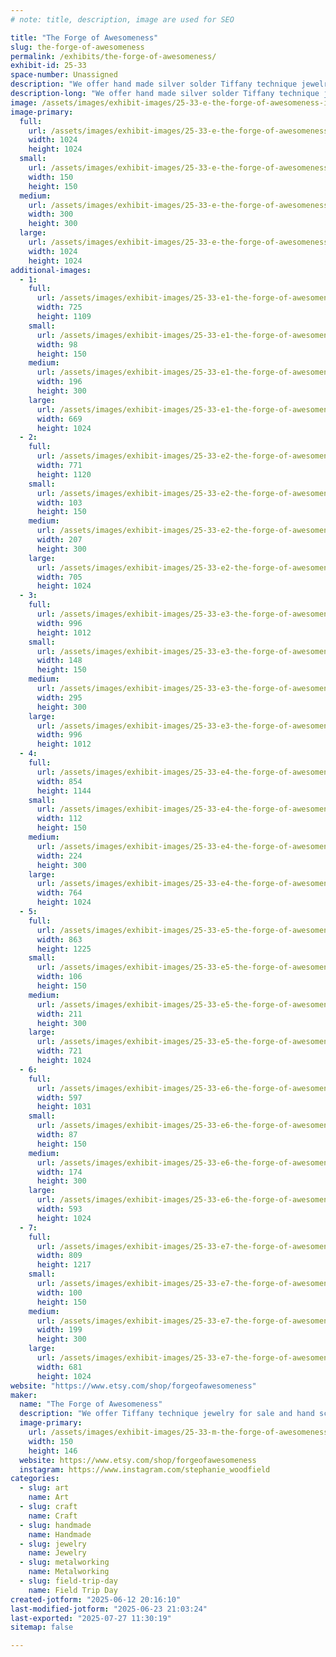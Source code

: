 ```yaml
---
# note: title, description, image are used for SEO

title: "The Forge of Awesomeness"
slug: the-forge-of-awesomeness
permalink: /exhibits/the-forge-of-awesomeness/
exhibit-id: 25-33
space-number: Unassigned
description: "We offer hand made silver solder Tiffany technique jewelry and hand sculpted clay jewelry."
description-long: "We offer hand made silver solder Tiffany technique jewelry and hand sculpted clay jewelry with fantasy, nerdy and mythological themes. Examples of our pieces can be found at @theforgeofawesomeness on Instagram"
image: /assets/images/exhibit-images/25-33-e-the-forge-of-awesomeness-inbound3637023792252349959-300x300.jpg
image-primary: 
  full:
    url: /assets/images/exhibit-images/25-33-e-the-forge-of-awesomeness-inbound3637023792252349959-full.jpg
    width: 1024
    height: 1024
  small:
    url: /assets/images/exhibit-images/25-33-e-the-forge-of-awesomeness-inbound3637023792252349959-150x150.jpg
    width: 150
    height: 150
  medium:
    url: /assets/images/exhibit-images/25-33-e-the-forge-of-awesomeness-inbound3637023792252349959-300x300.jpg
    width: 300
    height: 300
  large:
    url: /assets/images/exhibit-images/25-33-e-the-forge-of-awesomeness-inbound3637023792252349959-1024x1024.jpg
    width: 1024
    height: 1024
additional-images: 
  - 1:
    full:
      url: /assets/images/exhibit-images/25-33-e1-the-forge-of-awesomeness-inbound4183773987281827677-full.png
      width: 725
      height: 1109
    small:
      url: /assets/images/exhibit-images/25-33-e1-the-forge-of-awesomeness-inbound4183773987281827677-98x150.png
      width: 98
      height: 150
    medium:
      url: /assets/images/exhibit-images/25-33-e1-the-forge-of-awesomeness-inbound4183773987281827677-196x300.png
      width: 196
      height: 300
    large:
      url: /assets/images/exhibit-images/25-33-e1-the-forge-of-awesomeness-inbound4183773987281827677-669x1024.png
      width: 669
      height: 1024
  - 2:
    full:
      url: /assets/images/exhibit-images/25-33-e2-the-forge-of-awesomeness-inbound4559271433289287120-full.png
      width: 771
      height: 1120
    small:
      url: /assets/images/exhibit-images/25-33-e2-the-forge-of-awesomeness-inbound4559271433289287120-103x150.png
      width: 103
      height: 150
    medium:
      url: /assets/images/exhibit-images/25-33-e2-the-forge-of-awesomeness-inbound4559271433289287120-207x300.png
      width: 207
      height: 300
    large:
      url: /assets/images/exhibit-images/25-33-e2-the-forge-of-awesomeness-inbound4559271433289287120-705x1024.png
      width: 705
      height: 1024
  - 3:
    full:
      url: /assets/images/exhibit-images/25-33-e3-the-forge-of-awesomeness-inbound1205002551381817028-full.png
      width: 996
      height: 1012
    small:
      url: /assets/images/exhibit-images/25-33-e3-the-forge-of-awesomeness-inbound1205002551381817028-148x150.png
      width: 148
      height: 150
    medium:
      url: /assets/images/exhibit-images/25-33-e3-the-forge-of-awesomeness-inbound1205002551381817028-295x300.png
      width: 295
      height: 300
    large:
      url: /assets/images/exhibit-images/25-33-e3-the-forge-of-awesomeness-inbound1205002551381817028-996x1012.png
      width: 996
      height: 1012
  - 4:
    full:
      url: /assets/images/exhibit-images/25-33-e4-the-forge-of-awesomeness-inbound8068618131225075751-full.png
      width: 854
      height: 1144
    small:
      url: /assets/images/exhibit-images/25-33-e4-the-forge-of-awesomeness-inbound8068618131225075751-112x150.png
      width: 112
      height: 150
    medium:
      url: /assets/images/exhibit-images/25-33-e4-the-forge-of-awesomeness-inbound8068618131225075751-224x300.png
      width: 224
      height: 300
    large:
      url: /assets/images/exhibit-images/25-33-e4-the-forge-of-awesomeness-inbound8068618131225075751-764x1024.png
      width: 764
      height: 1024
  - 5:
    full:
      url: /assets/images/exhibit-images/25-33-e5-the-forge-of-awesomeness-inbound2155405377752695202-full.png
      width: 863
      height: 1225
    small:
      url: /assets/images/exhibit-images/25-33-e5-the-forge-of-awesomeness-inbound2155405377752695202-106x150.png
      width: 106
      height: 150
    medium:
      url: /assets/images/exhibit-images/25-33-e5-the-forge-of-awesomeness-inbound2155405377752695202-211x300.png
      width: 211
      height: 300
    large:
      url: /assets/images/exhibit-images/25-33-e5-the-forge-of-awesomeness-inbound2155405377752695202-721x1024.png
      width: 721
      height: 1024
  - 6:
    full:
      url: /assets/images/exhibit-images/25-33-e6-the-forge-of-awesomeness-inbound3407926394662550321-full.png
      width: 597
      height: 1031
    small:
      url: /assets/images/exhibit-images/25-33-e6-the-forge-of-awesomeness-inbound3407926394662550321-87x150.png
      width: 87
      height: 150
    medium:
      url: /assets/images/exhibit-images/25-33-e6-the-forge-of-awesomeness-inbound3407926394662550321-174x300.png
      width: 174
      height: 300
    large:
      url: /assets/images/exhibit-images/25-33-e6-the-forge-of-awesomeness-inbound3407926394662550321-593x1024.png
      width: 593
      height: 1024
  - 7:
    full:
      url: /assets/images/exhibit-images/25-33-e7-the-forge-of-awesomeness-inbound5696615515561593854-full.png
      width: 809
      height: 1217
    small:
      url: /assets/images/exhibit-images/25-33-e7-the-forge-of-awesomeness-inbound5696615515561593854-100x150.png
      width: 100
      height: 150
    medium:
      url: /assets/images/exhibit-images/25-33-e7-the-forge-of-awesomeness-inbound5696615515561593854-199x300.png
      width: 199
      height: 300
    large:
      url: /assets/images/exhibit-images/25-33-e7-the-forge-of-awesomeness-inbound5696615515561593854-681x1024.png
      width: 681
      height: 1024
website: "https://www.etsy.com/shop/forgeofawesomeness"
maker: 
  name: "The Forge of Awesomeness"
  description: "We offer Tiffany technique jewelry for sale and hand sculpted pieces. We would have photo detailing the step to using this old jewelry making technique and suggestions on how to start making your own pieces"
  image-primary:
    url: /assets/images/exhibit-images/25-33-m-the-forge-of-awesomeness-inbound751302621413430673-150x146.png
    width: 150
    height: 146
  website: https://www.etsy.com/shop/forgeofawesomeness
  instagram: https://www.instagram.com/stephanie_woodfield
categories: 
  - slug: art
    name: Art
  - slug: craft
    name: Craft
  - slug: handmade
    name: Handmade
  - slug: jewelry
    name: Jewelry
  - slug: metalworking
    name: Metalworking
  - slug: field-trip-day
    name: Field Trip Day
created-jotform: "2025-06-12 20:16:10"
last-modified-jotform: "2025-06-23 21:03:24"
last-exported: "2025-07-27 11:30:19"
sitemap: false

---
```


